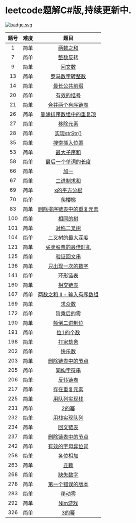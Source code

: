 # leetcode题解C#版,持续更新中.
[![badge.svg](https://github.com/jiayaoO3O/leetcode/workflows/.NET%20Core/badge.svg)](https://github.com/jiayaoO3O/leetcode/actions)

| 题号  | 难度  |                                                题目                                                |
| :---: | :---: | :------------------------------------------------------------------------------------------------: |
|   1   | 简单  |                   [两数之和](https://jiayaoo3o.github.io/2019/05/01/1-两数之和/)                   |
|   7   | 简单  |                   [整数反转](https://jiayaoo3o.github.io/2019/05/01/7-整数反转/)                   |
|   9   | 简单  |                     [回文数](https://jiayaoo3o.github.io/2019/05/01/9-回文数/)                     |
|  13   | 简单  |            [罗马数字转整数](https://jiayaoo3o.github.io/2019/05/01/13-罗马数字转整数/)             |
|  14   | 简单  |              [最长公共前缀](https://jiayaoo3o.github.io/2019/05/02/14-最长公共前缀/)               |
|  20   | 简单  |                [有效的括号](https://jiayaoo3o.github.io/2019/05/03/20-有效的括号/)                 |
|  21   | 简单  |          [合并两个有序链表](https://jiayaoo3o.github.io/2019/05/04/21-合并两个有序链表/)           |
|  26   | 简单  |    [删除排序数组中的重复项](https://jiayaoo3o.github.io/2019/05/04/26-删除排序数组中的重复项/)     |
|  27   | 简单  |                  [移除元素](https://jiayaoo3o.github.io/2019/05/04/27-移除元素/)                   |
|  28   | 简单  |               [实现strStr()](https://jiayaoo3o.github.io/2019/05/06/28-实现strStr/)                |
|  35   | 简单  |              [搜索插入位置](https://jiayaoo3o.github.io/2019/05/06/35-搜索插入位置/)               |
|  53   | 简单  |                [最大子序和](https://jiayaoo3o.github.io/2019/05/06/53-最大子序和/)                 |
|  58   | 简单  |        [最后一个单词的长度](https://jiayaoo3o.github.io/2019/05/06/58-最后一个单词的长度/)         |
|  66   | 简单  |                      [加一](https://jiayaoo3o.github.io/2019/05/07/66-加一/)                       |
|  67   | 简单  |                [二进制求和](https://jiayaoo3o.github.io/2019/05/07/67-二进制求和/)                 |
|  69   | 简单  |               [x的平方分根](https://jiayaoo3o.github.io/2019/05/07/69-x的平方分根/)                |
|  70   | 简单  |                    [爬楼梯](https://jiayaoo3o.github.io/2019/05/08/70-爬楼梯/)                     |
|  83   | 简单  |  [删除排序链表中的重复元素](https://jiayaoo3o.github.io/2019/05/08/83-删除排序链表中的重复元素/)   |
|  100  | 简单  |                  [相同的树](https://jiayaoo3o.github.io/2019/05/08/100-相同的树/)                  |
|  101  | 简单  |                [对称二叉树](https://jiayaoo3o.github.io/2019/05/09/101-对称二叉树/)                |
|  104  | 简单  |          [二叉树的最大深度](https://jiayaoo3o.github.io/2019/05/12/104-二叉树的最大深度/)          |
|  121  | 简单  |        [买卖股票的最佳时机](https://jiayaoo3o.github.io/2019/05/12/121-买卖股票的最佳时机/)        |
|  125  | 简单  |                [验证回文串](https://jiayaoo3o.github.io/2019/05/13/125-验证回文串/)                |
|  136  | 简单  |          [只出现一次的数字](https://jiayaoo3o.github.io/2019/05/13/136-只出现一次的数字/)          |
|  141  | 简单  |                  [环形链表](https://jiayaoo3o.github.io/2019/05/13/141-环形链表/)                  |
|  160  | 简单  |                  [相交链表](https://jiayaoo3o.github.io/2019/05/14/160-相交链表/)                  |
|  167  | 简单  | [两数之和 II - 输入有序数组](https://jiayaoo3o.github.io/2019/05/15/167-两数之和-II-输入有序数组/) |
|  169  | 简单  |                    [求众数](https://jiayaoo3o.github.io/2019/05/15/169-求众数/)                    |
|  172  | 简单  |                [阶乘后的零](https://jiayaoo3o.github.io/2019/05/15/172-阶乘后的零/)                |
|  190  | 简单  |              [颠倒二进制位](https://jiayaoo3o.github.io/2019/05/16/190-颠倒二进制位/)              |
|  191  | 简单  |                 [位1的个数](https://jiayaoo3o.github.io/2019/05/19/191-位1的个数/)                 |
|  198  | 简单  |                  [打家劫舍](https://jiayaoo3o.github.io/2019/05/20/198-打家劫舍/)                  |
|  202  | 简单  |                    [快乐数](https://jiayaoo3o.github.io/2019/05/20/202-快乐数/)                    |
|  203  | 简单  |          [删除链表中的节点](https://jiayaoo3o.github.io/2019/05/22/203-删除链表中的节点/)          |
|  205  | 简单  |                [同构字符串](https://jiayaoo3o.github.io/2019/05/23/205-同构字符串/)                |
|  206  | 简单  |                  [反转链表](https://jiayaoo3o.github.io/2019/05/24/206-反转链表/)                  |
|  217  | 简单  |              [存在重复元素](https://jiayaoo3o.github.io/2019/05/24/217-存在重复元素/)              |
|  225  | 简单  |              [用队列实现栈](https://jiayaoo3o.github.io/2019/05/25/225-用队列实现栈/)              |
|  231  | 简单  |                     [2的幂](https://jiayaoo3o.github.io/2019/05/26/231-2的幂/)                     |
|  232  | 简单  |              [用栈实现队列](https://jiayaoo3o.github.io/2019/05/28/232-用栈实现队列/)              |
|  234  | 简单  |                  [回文链表](https://jiayaoo3o.github.io/2019/05/29/234-回文链表/)                  |
|  237  | 简单  |          [删除链表中的节点](https://jiayaoo3o.github.io/2019/05/31/237-删除链表中的节点/)          |
|  242  | 简单  |          [有效的字母异位词](https://jiayaoo3o.github.io/2019/05/31/242-有效的字母异位词/)          |
|  258  | 简单  |                  [各位相加](https://jiayaoo3o.github.io/2019/06/02/258-各位相加/)                  |
|  263  | 简单  |                      [丑数](https://jiayaoo3o.github.io/2019/06/03/263-丑数/)                      |
|  268  | 简单  |                  [缺失数字](https://jiayaoo3o.github.io/2019/06/06/268-缺失数字/)                  |
|  278  | 简单  |          [第一个错误的版本](https://jiayaoo3o.github.io/2019/06/07/278-第一个错误的版本/)          |
|  283  | 简单  |                    [移动零](https://jiayaoo3o.github.io/2019/07/01/283-移动零/)                    |
|  292  | 简单  |                   [Nim游戏](https://jiayaoo3o.github.io/2019/07/02/292-Nim游戏/)                   |
|  326  | 简单  |                     [3的幂](https://jiayaoo3o.github.io/2019/07/02/326-3的幂/)                     |
